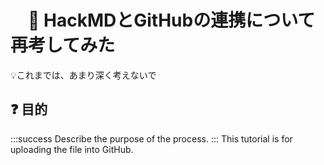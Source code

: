 # 　🤔 HackMDとGitHubの連携について再考してみた

:bulb:これまでは、あまり深く考えないで


## :question: 目的
:::success
Describe the purpose of the process.
:::
This tutorial is for uploading the file into GitHub.
